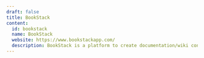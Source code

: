 ```yaml
---
draft: false
title: BookStack
content:
  id: bookstack
  name: BookStack
  website: https://www.bookstackapp.com/
  description: BookStack is a platform to create documentation/wiki content built with PHP & Laravel.
---
```

